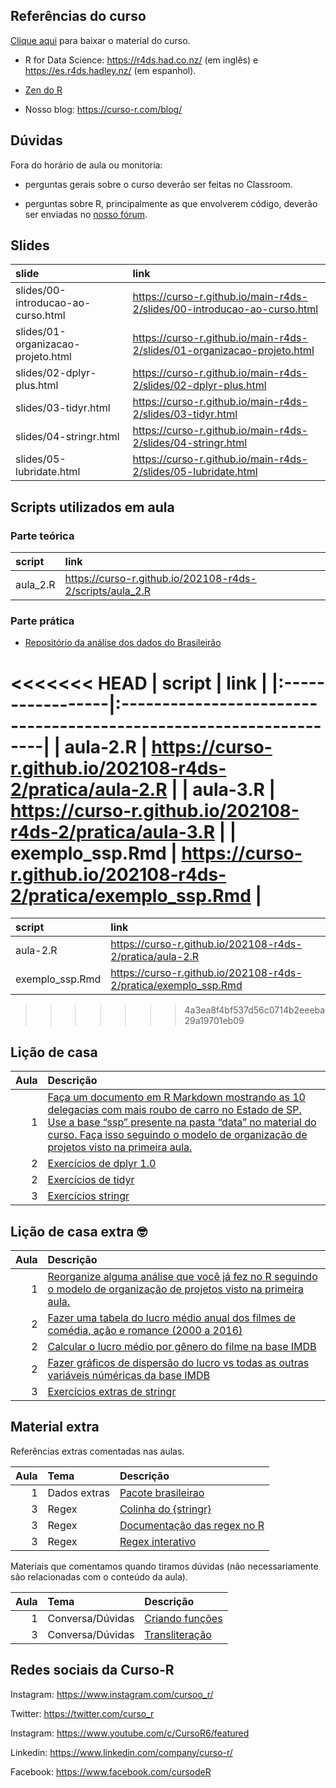 
<!-- README.md is generated from README.Rmd. Please edit that file -->

## Referências do curso

[Clique
aqui](https://github.com/curso-r/main-r4ds-2/raw/master/material_do_curso.zip)
para baixar o material do curso.

-   R for Data Science: <https://r4ds.had.co.nz/> (em inglês) e
    <https://es.r4ds.hadley.nz/> (em espanhol).

-   [Zen do R](https://curso-r.github.io/zen-do-r/)

-   Nosso blog: <https://curso-r.com/blog/>

## Dúvidas

Fora do horário de aula ou monitoria:

-   perguntas gerais sobre o curso deverão ser feitas no Classroom.

-   perguntas sobre R, principalmente as que envolverem código, deverão
    ser enviadas no [nosso fórum](https://discourse.curso-r.com/).

## Slides

| slide                              | link                                                                       |
|:-----------------------------------|:---------------------------------------------------------------------------|
| slides/00-introducao-ao-curso.html | <https://curso-r.github.io/main-r4ds-2/slides/00-introducao-ao-curso.html> |
| slides/01-organizacao-projeto.html | <https://curso-r.github.io/main-r4ds-2/slides/01-organizacao-projeto.html> |
| slides/02-dplyr-plus.html          | <https://curso-r.github.io/main-r4ds-2/slides/02-dplyr-plus.html>          |
| slides/03-tidyr.html               | <https://curso-r.github.io/main-r4ds-2/slides/03-tidyr.html>               |
| slides/04-stringr.html             | <https://curso-r.github.io/main-r4ds-2/slides/04-stringr.html>             |
| slides/05-lubridate.html           | <https://curso-r.github.io/main-r4ds-2/slides/05-lubridate.html>           |

## Scripts utilizados em aula

### Parte teórica

| script    | link                                                       |
|:----------|:-----------------------------------------------------------|
| aula\_2.R | <https://curso-r.github.io/202108-r4ds-2/scripts/aula_2.R> |

### Parte prática

-   [Repositório da análise dos dados do
    Brasileirão](https://github.com/curso-r/analiseBrasileirao)

<<<<<<< HEAD
| script           | link                                                              |
|:-----------------|:------------------------------------------------------------------|
| aula-2.R         | <https://curso-r.github.io/202108-r4ds-2/pratica/aula-2.R>        |
| aula-3.R         | <https://curso-r.github.io/202108-r4ds-2/pratica/aula-3.R>        |
| exemplo\_ssp.Rmd | <https://curso-r.github.io/202108-r4ds-2/pratica/exemplo_ssp.Rmd> |
=======
| script          | link                                                              |
|:----------------|:------------------------------------------------------------------|
| aula-2.R        | <https://curso-r.github.io/202108-r4ds-2/pratica/aula-2.R>        |
| exemplo_ssp.Rmd | <https://curso-r.github.io/202108-r4ds-2/pratica/exemplo_ssp.Rmd> |
>>>>>>> 4a3ea8f4bf537d56c0714b2eeeba29a19701eb09

## Lição de casa

| Aula | Descrição                                                                                                                                                                                                                                                                                                                        |
|-----:|:---------------------------------------------------------------------------------------------------------------------------------------------------------------------------------------------------------------------------------------------------------------------------------------------------------------------------------|
|    1 | [Faça um documento em R Markdown mostrando as 10 delegacias com mais roubo de carro no Estado de SP. Use a base “ssp” presente na pasta “data” no material do curso. Faça isso seguindo o modelo de organização de projetos visto na primeira aula.](https://curso-r.github.io/main-r4ds-2/slides/01-organizacao-projeto.html#1) |
|    2 | [Exercícios de dplyr 1.0](https://livro.curso-r.com/7-2-dplyr.html#exerc%C3%ADcios-17)                                                                                                                                                                                                                                           |
|    2 | [Exercícios de tidyr](https://livro.curso-r.com/7-3-tidyr.html#exerc%C3%ADcios-18)                                                                                                                                                                                                                                               |
|    3 | [Exercícios stringr](https://livro.curso-r.com/7-4-o-pacote-stringr.html#exerc%C3%ADcios-19)                                                                                                                                                                                                                                     |

## Lição de casa extra 🤓

| Aula | Descrição                                                                                                                                                                                         |
|-----:|:--------------------------------------------------------------------------------------------------------------------------------------------------------------------------------------------------|
|    1 | [Reorganize alguma análise que você já fez no R seguindo o modelo de organização de projetos visto na primeira aula.](https://curso-r.github.io/main-r4ds-2/slides/01-organizacao-projeto.html#1) |
|    2 | [Fazer uma tabela do lucro médio anual dos filmes de comédia, ação e romance (2000 a 2016)](https://github.com/curso-r/livro-material/raw/master/assets/data/imdb.rds)                            |
|    2 | [Calcular o lucro médio por gênero do filme na base IMDB](https://github.com/curso-r/livro-material/raw/master/assets/data/imdb.rds)                                                              |
|    2 | [Fazer gráficos de dispersão do lucro vs todas as outras variáveis núméricas da base IMDB](https://github.com/curso-r/livro-material/raw/master/assets/data/imdb.rds)                             |
|    3 | [Exercícios extras de stringr](https://curso-r.github.io/202104-r4ds-2/pratica/99-exercicios-extras-stringr.R)                                                                                    |

## Material extra

Referências extras comentadas nas aulas.

| Aula | Tema         | Descrição                                                                                  |
|-----:|:-------------|:-------------------------------------------------------------------------------------------|
|    1 | Dados extras | [Pacote brasileirao](https://github.com/williamorim/brasileirao)                           |
|    3 | Regex        | [Colinha do {stringr}](https://www.rstudio.com/resources/cheatsheets/)                     |
|    3 | Regex        | [Documentação das regex no R](https://stringi.gagolewski.com/rapi/about_search_regex.html) |
|    3 | Regex        | [Regex interativo](https://regex101.com/)                                                  |

Materiais que comentamos quando tiramos dúvidas (não necessariamente são
relacionadas com o conteúdo da aula).

| Aula | Tema             | Descrição                                                                   |
|-----:|:-----------------|:----------------------------------------------------------------------------|
|    1 | Conversa/Dúvidas | [Criando funções](https://r4ds.had.co.nz/functions.html)                    |
|    3 | Conversa/Dúvidas | [Transliteração](https://blog.curso-r.com/posts/2019-08-29-transliteracao/) |

## Redes sociais da Curso-R

Instagram: <https://www.instagram.com/cursoo_r/>

Twitter: <https://twitter.com/curso_r>

Instagram: <https://www.youtube.com/c/CursoR6/featured>

Linkedin: <https://www.linkedin.com/company/curso-r/>

Facebook: <https://www.facebook.com/cursodeR>
